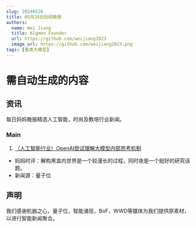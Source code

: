 ```yaml
---
slug: 20240528
title: 05月28日妈妈晚报
authors:
  name: Wei Jiang
  title: Algmon Founder
  url: https://github.com/weijiang2023
  image_url: https://github.com/weijiang2023.png
tags: [垂类大模型]
---
```


# 需自动生成的内容
## 资讯
每日妈妈晚报精选人工智能，时尚及教培行业新闻。

### Main

1. [（人工智能行业）OpenAI尝试理解大模型内部思考机制](https://mp.weixin.qq.com/s/iZHPnnIncVFa8QJOuH8qFg)
* 妈妈时评：解构黑盒内世界是一个较漫长的过程，同时夜是一个挺好的研究话题。
* 新闻源：量子位

## 声明

我们感谢机器之心，量子位，智能涌现，BoF，WWD等媒体为我们提供原素材，以进行智能新闻聚合。